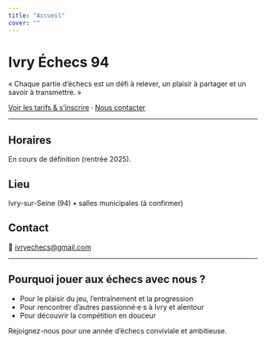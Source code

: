 ```yaml
---
title: "Accueil"
cover: ""
---
```


# Ivry Échecs 94

« Chaque partie d’échecs est un défi à relever, un plaisir à partager et un savoir à transmettre. »

[Voir les tarifs & s’inscrire](/tarifs/) · [Nous contacter](/contact/)

---

## Horaires
En cours de définition (rentrée 2025).

## Lieu
Ivry-sur-Seine (94) • salles municipales (à confirmer)

## Contact
📧 [ivryechecs@gmail.com](mailto:ivryechecs@gmail.com)

---

## Pourquoi jouer aux échecs avec nous ?
- Pour le plaisir du jeu, l’entraînement et la progression  
- Pour rencontrer d’autres passionné·e·s à Ivry et alentour  
- Pour découvrir la compétition en douceur  

Rejoignez-nous pour une année d’échecs conviviale et ambitieuse.
